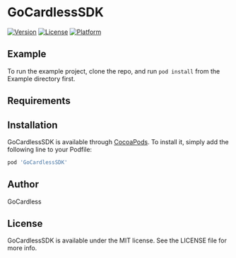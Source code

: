 # GoCardlessSDK

[![Version](https://img.shields.io/cocoapods/v/GoCardlessSDK.svg?style=flat)](https://cocoapods.org/pods/GoCardlessSDK)
[![License](https://img.shields.io/cocoapods/l/GoCardlessSDK.svg?style=flat)](https://cocoapods.org/pods/GoCardlessSDK)
[![Platform](https://img.shields.io/cocoapods/p/GoCardlessSDK.svg?style=flat)](https://cocoapods.org/pods/GoCardlessSDK)

## Example

To run the example project, clone the repo, and run `pod install` from the Example directory first.

## Requirements

## Installation

GoCardlessSDK is available through [CocoaPods](https://cocoapods.org). To install
it, simply add the following line to your Podfile:

```ruby
pod 'GoCardlessSDK'
```

## Author

GoCardless

## License

GoCardlessSDK is available under the MIT license. See the LICENSE file for more info.
